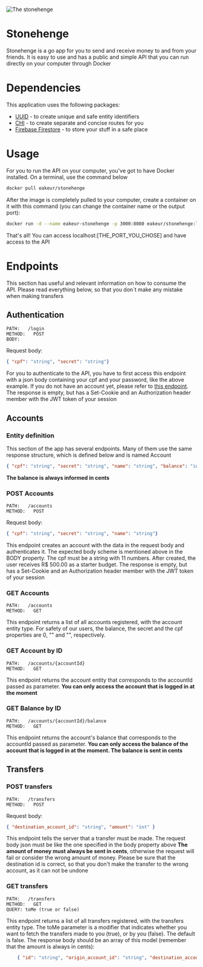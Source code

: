 ![The stonehenge](https://static.turbosquid.com/Preview/2019/02/13__15_50_21/Lowpoly_Stonehenge_05.jpg720E3DA3-2A5D-4E28-A953-C096C27DB0D1Large.jpg) 

# Stonehenge
Stonehenge is a go app for you to send and receive money to and from your friends. It is easy to use and has a public and simple API that you can run directly on your computer through Docker

# Dependencies
This application uses the following packages:
* [UUID](github.com/google/uuid) - to create unique and safe entity identifiers
* [CHI](github.com/go-chi/chi/v5) - to create separate and concise routes for you
* [Firebase Firestore](https://pkg.go.dev/firebase.google.com/go) - to store your stuff in a safe place

# Usage
For you to run the API on your computer, you've got to have Docker installed. On a terminal, use the command below
```bash
docker pull eakeur/stonehenge
```
After the image is completely pulled to your computer, create a container on it with this command (you can change the container name or the output port):
```bash
docker run -d --name eakeur-stonehenge -p 3000:8080 eakeur/stonehenge:latest
```
That's all! You can access localhost:[THE_PORT_YOU_CHOSE] and have access to the API

# Endpoints
This section has useful and relevant information on how to consume the API. Please read everything below, so that you don`t make any mistake when making transfers










## Authentication
```
PATH:   /login
METHOD:   POST
BODY: 
```
Request body:
```json
{ "cpf": "string", "secret": "string"}
```
For you to authenticate to the API, you have to first access this endpoint with a json body containing your cpf and your password, like the above example. If you do not have an account yet, please refer to [this endpoint](#post-accounts). The response is empty, but has a Set-Cookie and an Authorization header member with the JWT token of your session









## Accounts

### Entity definition
This section of the app has several endpoints. Many of them use the same response structure, which is defined below and is named Account
```json
{ "cpf": "string", "secret": "string", "name": "string", "balance": "int", "created_at": "string", "id": "string"}
```
**The balance is always informed in cents**


### POST Accounts
```
PATH:   /accounts
METHOD:   POST
```
Request body:
```json
{ "cpf": "string", "secret": "string", "name": "string"}
```
This endpoint creates an account with the data in the request body and authenticates it. The expected body scheme is mentioned above in the BODY property.
The cpf must be a string with 11 numbers. After created, the user receives R$ 500.00 as a starter budget. The response is empty, but has a Set-Cookie and an Authorization header member with the JWT token of your session

### GET Accounts
```
PATH:   /accounts
METHOD:   GET
```
This endpoint returns a list of all accounts registered, with the account entity type. For safety of our users, the balance, the secret and the cpf properties are 0, "" and "", respectively.

### GET Account by ID
```
PATH:   /accounts/{accountId}
METHOD:   GET
```
This endpoint returns the account entity that corresponds to the accountId passed as parameter. **You can only access the account that is logged in at the moment**

### GET Balance by ID
```
PATH:   /accounts/{accountId}/balance 
METHOD:   GET 
```
This endpoint returns the account's balance that corresponds to the accountId passed as parameter. **You can only access the balance of the account that is logged in at the moment. The balance is sent in cents**










## Transfers
### POST transfers
```
PATH:   /transfers
METHOD:   POST
```
Request body:
```json
{ "destination_account_id": "string", "amount": "int" }
```
This endpoint tells the server that a transfer must be made. The request body json must be like the one specified in the body property above
**The amount of money must always be sent in cents**, otherwise the request will fail or consider the wrong amount of money. Please be sure that the destination id is correct, so that you don't make the transfer to the wrong account, as it can not be undone

### GET transfers
```
PATH:   /transfers
METHOD:   GET
QUERY: toMe (true or false)
```
This endpoint returns a list of all transfers registered, with the transfers entity type. The toMe parameter is a modifier that indicates whether you want to fetch the transfers made to you (true), or by you (false). The default is false. The response body should be an array of this model (remember that the amount is always in cents): 
```json
    { "id": "string", "origin_account_id": "string", "destination_account_id": "string", "amount": "int", "created_at": "string"}
```
